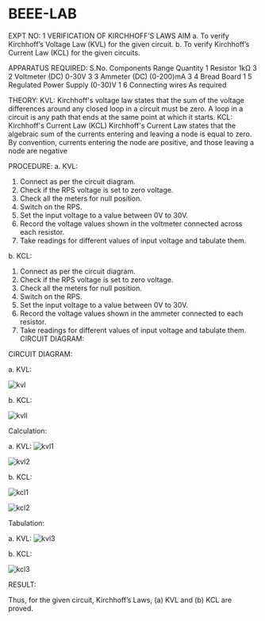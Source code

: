 # BEEE-LAB
EXPT NO: 1	VERIFICATION OF KIRCHHOFF’S LAWS
AIM
a.   To verify Kirchhoff’s Voltage Law (KVL) for the given circuit. 
b.   To verify Kirchhoff’s Current Law (KCL) for the given circuits.

APPARATUS REQUIRED:
S.No.	Components	Range	Quantity
1	Resistor	1kΩ	3
2	Voltmeter (DC)	0-30V	3
3	Ammeter (DC)	(0-200)mA	3
4	Bread Board		1
5	Regulated Power Supply	(0-30)V	1
6	Connecting wires		As required

THEORY:
KVL: Kirchhoff's voltage law states that the sum of the voltage differences around any closed loop in a circuit must be zero. A loop in a circuit is any path that ends at the same point at which it starts.
KCL:
Kirchhoff's Current Law (KCL) Kirchhoff's Current Law states that the algebraic sum of the currents entering and leaving a node is equal to zero. By convention, currents entering the node are positive, and those leaving a node are negative


PROCEDURE:
a.   KVL:
1.   Connect as per the circuit diagram.
2.   Check if the RPS voltage is set to zero voltage.
3.   Check all the meters for null position.
4.   Switch on the RPS.
5.   Set the input voltage to a value between 0V to 30V.
6.   Record the voltage values shown in the voltmeter connected across each resistor.
7.   Take readings for different values of input voltage and tabulate them.


b.  KCL:
1.   Connect as per the circuit diagram.
2.   Check if the RPS voltage is set to zero voltage.
3.   Check all the meters for null position.
4.   Switch on the RPS.
5.   Set the input voltage to a value between 0V to 30V.
6.   Record the voltage values shown in the ammeter connected to each resistor.
7.   Take readings for different values of input voltage and tabulate them. 
CIRCUIT DIAGRAM:

CIRCUIT DIAGRAM:


a.   KVL:
 
![kvl](https://github.com/user-attachments/assets/a4348b85-63b0-419f-8082-ee118b58389c)


b.  KCL:
 
![kvll](https://github.com/user-attachments/assets/0b10a653-9836-4467-a92a-0bb6232230b8)

Calculation:

a.   KVL:
![kvl1](https://github.com/user-attachments/assets/686b9859-c06f-4b30-8ba3-bd0c5cc6b039)

![kvl2](https://github.com/user-attachments/assets/cdcb7334-4b76-4779-9466-ecaa8e0f35f9)


 
b.  KCL:

![kcl1](https://github.com/user-attachments/assets/f4b580d3-215f-47f2-8e78-3ec6c209c8c0)


![kcl2](https://github.com/user-attachments/assets/933783e5-e9b4-4c4a-aadc-ceaa9b20036b)



Tabulation:

a.   KVL:
 ![kvl3](https://github.com/user-attachments/assets/64a5f52a-b462-486d-9346-f692b8e843aa)



b.  KCL:

![kcl3](https://github.com/user-attachments/assets/28d1e659-050a-44e2-ad65-27068303bfde)


RESULT:

Thus, for the given circuit, Kirchhoff’s Laws, (a) KVL and (b) KCL are proved.
